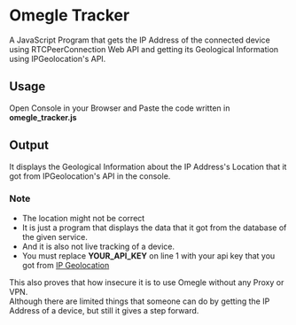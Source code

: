 # Omegle Tracker
A JavaScript Program that gets the IP Address of the connected device using RTCPeerConnection Web API and getting its Geological Information  using IPGeolocation's API.
## Usage
Open Console in your Browser and Paste the code written in **omegle_tracker.js**
## Output
It displays the Geological Information about the IP Address's Location that it got from IPGeolocation's API in the console.
### Note 
* The location might not be correct
* It is just a program that displays the data that it got from the database of the given service.
* And it is also not live tracking of a device.
* You must replace **YOUR_API_KEY** on line 1 with your api key that you got from [IP Geolocation](https://ipgeolocation.io/)
<!-- -->
This also proves that how insecure it is to use Omegle without any Proxy or VPN.<br />
Although there are limited things that someone can do by getting the IP Address of a device, but still it gives a step forward.